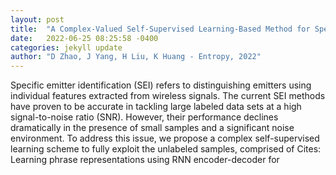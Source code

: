 ```yaml
---
layout: post
title:  "A Complex-Valued Self-Supervised Learning-Based Method for Specific Emitter Identification"
date:   2022-06-25 08:25:58 -0400
categories: jekyll update
author: "D Zhao, J Yang, H Liu, K Huang - Entropy, 2022"
---
```

Specific emitter identification (SEI) refers to distinguishing emitters using individual features extracted from wireless signals. The current SEI methods have proven to be accurate in tackling large labeled data sets at a high signal-to-noise ratio (SNR). However, their performance declines dramatically in the presence of small samples and a significant noise environment. To address this issue, we propose a complex self-supervised learning scheme to fully exploit the unlabeled samples, comprised of 
Cites: Learning phrase representations using RNN encoder-decoder for